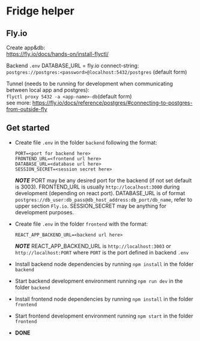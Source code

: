 # Fridge helper

## Fly.io

Create app&db:<br>
<https://fly.io/docs/hands-on/install-flyctl/>

Backend `.env` DATABASE_URL = fly.io connect-string:<br>
`postgres://postgres:<password>@localhost:5432/postgres` (default form)

Tunnel (needs to be running for development when communicating between local app and postgres):<br>
`flyctl proxy 5432 -a <app-name>-db`(default form)<br>
see more: <https://fly.io/docs/reference/postgres/#connecting-to-postgres-from-outside-fly>

## Get started

- Create file `.env` in the folder `backend` following the format:

      PORT=<port for backend here>
      FRONTEND_URL=<frontend url here>
      DATABASE_URL=<database url here>
      SESSION_SECRET=<session secret here>

  **_NOTE_** PORT may be any desired port for the backend (if not set default is 3003). FRONTEND_URL is usually `http://localhost:3000` during development (depending on react port). DATABASE_URL is of format `postgres://db_user:db_pass@db_host_address:db_port/db_name`, refer to upper section `Fly.io`. SESSION_SECRET may be anything for development purposes.

- Create file `.env` in the folder `frontend` with the format:

      REACT_APP_BACKEND_URL=<backend url here>

  **_NOTE_** REACT_APP_BACKEND_URL is `http://localhost:3003` or `http://localhost:PORT` where `PORT` is the port defined in backend `.env`

- Install backend node dependencies by running `npm install` in the folder `backend`
- Start backend development environment running `npm run dev` in the folder `backend`
- Install frontend node dependencies by running `npm install` in the folder `frontend`
- Start frontend development environment running `npm start` in the folder `frontend`
- **DONE**

